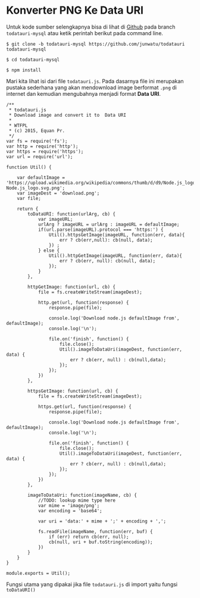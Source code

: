 # Konverter PNG Ke Data URI

Untuk kode sumber selengkapnya bisa di lihat di [Github](https://github.com/junwatu/todatauri) pada branch `todatauri-mysql` atau ketik perintah berikut pada command line. 

    $ git clone -b todatauri-mysql https://github.com/junwatu/todatauri todatauri-mysql
    
    $ cd todatauri-mysql
    
    $ npm install
    
    
Mari kita lihat isi dari file `todatauri.js`. Pada dasarnya file ini merupakan pustaka sederhana yang akan mendownload image berformat `.png` di internet dan kemudian mengubahnya menjadi format **Data URI**.


```
/**
 * todatauri.js
 * Download image and convert it to  Data URI
 *
 * WTFPL
 * (c) 2015, Equan Pr.
 */
var fs = require('fs');
var http = require('http');
var https = require('https');
var url = require('url');

function Util() {

    var defaultImage = 'https://upload.wikimedia.org/wikipedia/commons/thumb/d/d9/Node.js_logo.svg/320px-Node.js_logo.svg.png';
    var imageDest = 'download.png';
    var file;

    return {
        toDataURI: function(urlArg, cb) {
            var imageURL;
            urlArg ? imageURL = urlArg : imageURL = defaultImage;
            if(url.parse(imageURL).protocol === 'https:') {
                Util().httpsGetImage(imageURL, function(err, data){
                    err ? cb(err,null): cb(null, data);
                }) ;
            } else {
                Util().httpGetImage(imageURL, function(err, data){
                    err ? cb(err, null): cb(null, data);
                });
            } 
        },

        httpGetImage: function(url, cb) {
            file = fs.createWriteStream(imageDest);

            http.get(url, function(response) {
                response.pipe(file);

                console.log('Download node.js defaultImage from', defaultImage);
                console.log('\n');

                file.on('finish', function() {
                    file.close();
                    Util().imageToDataUri(imageDest, function(err, data) {
                        err ? cb(err, null) : cb(null,data);
                    });
                });
            })
        },

        httpsGetImage: function(url, cb) {
            file = fs.createWriteStream(imageDest);

            https.get(url, function(response) {
                response.pipe(file);

                console.log('Download node.js defaultImage from', defaultImage);
                console.log('\n');

                file.on('finish', function() {
                    file.close();
                    Util().imageToDataUri(imageDest, function(err, data) {
                        err ? cb(err, null) : cb(null,data);
                    });
                });
            })
        },

        imageToDataUri: function(imageName, cb) {
            //TODO: lookup mime type here
            var mime = 'image/png';
            var encoding = 'base64';

            var uri = 'data:' + mime + ';' + encoding + ',';

            fs.readFile(imageName, function(err, buf) {
                if (err) return cb(err, null);
                cb(null, uri + buf.toString(encoding));
            })
        }
    }
}

module.exports = Util();
```

Fungsi utama yang dipakai jika file `todatauri.js` di import yaitu fungsi `toDataURI()`
